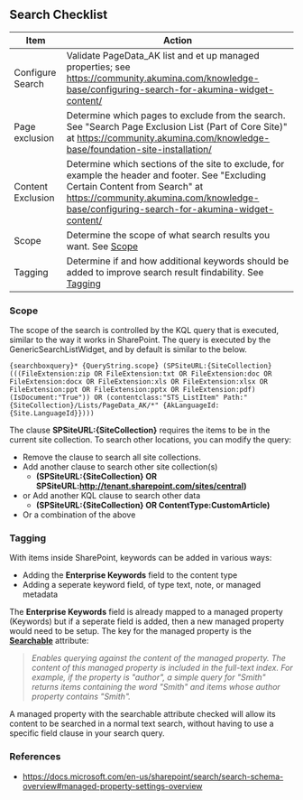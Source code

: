 ## Search Checklist

| Item | Action |
| -- | -- |
| Configure Search | Validate PageData_AK list and et up managed properties; see https://community.akumina.com/knowledge-base/configuring-search-for-akumina-widget-content/ |
| Page exclusion | Determine which pages to exclude from the search. See "Search Page Exclusion List (Part of Core Site)" at https://community.akumina.com/knowledge-base/foundation-site-installation/|
| Content Exclusion | Determine which sections of the site to exclude, for example the header and footer. See "Excluding Certain Content from Search" at https://community.akumina.com/knowledge-base/configuring-search-for-akumina-widget-content/ |
| Scope | Determine the scope of what search results you want. See [Scope](#scope) |
| Tagging | Determine if and how additional keywords should be added to improve search result findability. See [Tagging](#tagging) |


### Scope
The scope of the search is controlled by the KQL query that is executed, similar to the way it works in SharePoint. The query is executed by the GenericSearchListWidget, and by default is similar to the below.
```
{searchboxquery}* {QueryString.scope} (SPSiteURL:{SiteCollection} (((FileExtension:zip OR FileExtension:txt OR FileExtension:doc OR FileExtension:docx OR FileExtension:xls OR FileExtension:xlsx OR FileExtension:ppt OR FileExtension:pptx OR FileExtension:pdf)(IsDocument:"True")) OR (contentclass:"STS_ListItem" Path:"{SiteCollection}/Lists/PageData_AK/*" {AkLanguageId:{Site.LanguageId}})))
```
The clause **SPSiteURL:{SiteCollection}** requires the items to be in the current site collection. To search other locations, you can modify the query:
* Remove the clause to search all site collections.
* Add another clause to search other site collection(s)
  * **(SPSiteURL:{SiteCollection} OR SPSiteURL:http://tenant.sharepoint.com/sites/central)**
* or Add another KQL clause to search other data
  * **(SPSiteURL:{SiteCollection} OR ContentType:CustomArticle)**
* Or a combination of the above

### Tagging
With items inside SharePoint, keywords can be added in various ways:
* Adding the **Enterprise Keywords** field to the content type
* Adding a seperate keyword field, of type text, note, or managed metadata

The **Enterprise Keywords** field is already mapped to a managed property (Keywords) but if a seperate field is added, then a new managed property would need to be setup. The key for the managed property is the [**Searchable**](https://docs.microsoft.com/en-us/sharepoint/search/search-schema-overview#managed-property-settings-overview) attribute:

> *Enables querying against the content of the managed property.  The content of this managed property is included in the full-text index. For example, if the property is "author", a simple query for "Smith" returns items containing the word "Smith" and items whose author property contains "Smith".*

A managed property with the searchable attribute checked will allow its content to be searched in a normal text search, without having to use a specific field clause in your search query.

### References
* https://docs.microsoft.com/en-us/sharepoint/search/search-schema-overview#managed-property-settings-overview
